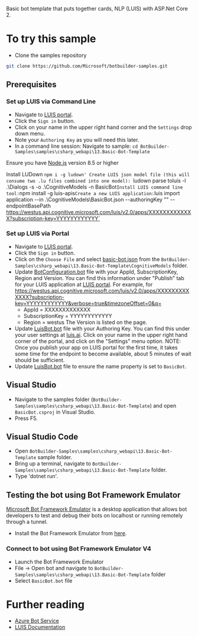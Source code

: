 ﻿Basic bot template that puts together cards, NLP (LUIS) with ASP.Net Core 2.
# To try this sample
- Clone the samples repository
```bash
git clone https://github.com/Microsoft/botbuilder-samples.git
```
## Prerequisites
### Set up LUIS via Command Line
- Navigate to [LUIS portal](https://www.luis.ai).
- Click the `Sign in` button.
- Click on your name in the upper right hand corner and the `Settings` drop down menu.
- Note your `Authoring Key` as you will need this later.
- In a command line  session:
Navigate to sample:
`cd BotBuilder-Samples\samples\csharp_webapi\13.Basic-Bot-Template`

Ensure you have [Node.js](https://nodejs.org/) version 8.5 or higher

Install LUDown
`npm i -g ludown'
Create LUIS json model file (this will consume two .lu files combined into one model):
`ludown parse toluis -l .\Dialogs -s -o .\CognitiveModels -n BasicBot`
Install LUIS command line tool:
`npm install -g luis-apis`
Create a new LUIS application:
`luis import application --in .\CognitiveModels\BasicBot.json --authoringKey "<Your Authoring Key>"
--endpointBasePath https://westus.api.cognitive.microsoft.com/luis/v2.0/apps/XXXXXXXXXXXXX?subscription-key=YYYYYYYYYYYY`
### Set up LUIS via Portal
- Navigate to [LUIS portal](https://www.luis.ai).
- Click the `Sign in` button.
- Click on the `Choose File` and select [basic-bot.json](basic-bot.json) from the `BotBuilder-Samples\csharp_webapi\13.Basic-Bot-Template\CognitiveModels` folder.
- Update [BotConfiguration.bot](BotConfiguration.bot) file with your AppId, SubscriptionKey, Region and Version.
    You can find this information under "Publish" tab for your LUIS application at [LUIS portal](https://www.luis.ai).  For example, for
	https://westus.api.cognitive.microsoft.com/luis/v2.0/apps/XXXXXXXXXXXXX?subscription-key=YYYYYYYYYYYY&verbose=true&timezoneOffset=0&q=
    - AppId = XXXXXXXXXXXXX
    - SubscriptionKey = YYYYYYYYYYYY
    - Region =  westus
    The Version is listed on the page.
- Update [LuisBot.bot](LuisBot.bot) file with your Authoring Key.
    You can find this under your user settings at [luis.ai](https://www.luis.ai).  Click on your name in the upper right hand corner of the portal, and click on the "Settings" menu option.
NOTE: Once you publish your app on LUIS portal for the first time, it takes some time for the endpoint to become available, about 5 minutes of wait should be sufficient.
- Update [LuisBot.bot](LuisBot.bot) file to ensure the name property is set to `BasicBot`.
## Visual Studio
- Navigate to the samples folder (`BotBuilder-Samples\samples\csharp_webapi\13.Basic-Bot-Template`) and open `BasicBot.csproj` in Visual Studio.
- Press F5.
## Visual Studio Code
- Open `BotBuilder-Samples\samples\csharp_webapi\13.Basic-Bot-Template` sample folder.
- Bring up a terminal, navigate to `BotBuilder-Samples\samples\csharp_webapi\13.Basic-Bot-Template` folder.
- Type 'dotnet run'.
## Testing the bot using Bot Framework Emulator
[Microsoft Bot Framework Emulator](https://aka.ms/botframework-emulator) is a desktop application that allows bot developers to test and debug
their bots on localhost or running remotely through a tunnel.
- Install the Bot Framework Emulator from [here](https://aka.ms/botframework-emulator).
### Connect to bot using Bot Framework Emulator **V4**
- Launch the Bot Framework Emulator
- File -> Open bot and navigate to `BotBuilder-Samples\samples\csharp_webapi\13.Basic-Bot-Template` folder
- Select `BasicBot.bot` file
# Further reading
- [Azure Bot Service](https://docs.microsoft.com/en-us/azure/bot-service/bot-service-overview-introduction?view=azure-bot-service-4.0)
- [LUIS Documentation](https://docs.microsoft.com/en-us/azure/cognitive-services/LUIS/)
